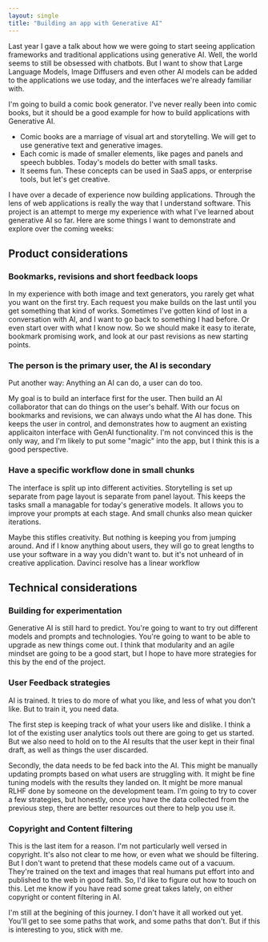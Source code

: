 ```yaml
---
layout: single
title: "Building an app with Generative AI"
---
```


Last year I gave a talk about how we were going to start seeing application frameworks and traditional applications using generative AI. Well, the world seems to still be obsessed with chatbots. But I want to show that Large Language Models, Image Diffusers and even other AI models can be added to the applications we use today, and the interfaces we're already familiar with.

I'm going to build a comic book generator. I've never really been into comic books, but it should be a good example for how to build applications with Generative AI. 

- Comic books are a marriage of visual art and storytelling. We will get to use generative text and generative images.
- Each comic is made of smaller elements, like pages and panels and speech bubbles. Today's models do better with small tasks.
- It seems fun. These concepts can be used in SaaS apps, or enterprise tools, but let's get creative.

I have over a decade of experience now building applications. Through the lens of web applications is really the way that I understand software. This project is an attempt to merge my experience with what I've learned about generative AI so far. Here are some things I want to demonstrate and explore over the coming weeks:

## Product considerations

### Bookmarks, revisions and short feedback loops
In my experience with both image and text generators, you rarely get what you want on the first try. Each request you make builds on the last until you get something that kind of works. Sometimes I've gotten kind of lost in a conversation with AI, and I want to go back to something I had before. Or even start over with what I know now. So we should make it easy to iterate, bookmark promising work, and look at our past revisions as new starting points.

### The person is the primary user, the AI is secondary

Put another way: Anything an AI can do, a user can do too.

My goal is to build an interface first for the user. Then build an AI collaborator that can do things on the user's behalf. With our focus on bookmarks and revisions, we can always undo what the AI has done. This keeps the user in control, and demonstrates how to augment an existing applicaiton interface with GenAI functionality. I'm not convinced this is the only way, and I'm likely to put some "magic" into the app, but I think this is a good perspective.

### Have a specific workflow done in small chunks
The interface is split up into different activities. Storytelling is set up separate from page layout is separate from panel layout. This keeps the tasks small a managable for today's generative models. It allows you to improve your prompts at each stage. And small chunks also mean quicker iterations. 

Maybe this stifles creativity. But nothing is keeping you from jumping around. And if I know anything about users, they will go to great lengths to use your software in a way you didn't want to. but it's not unheard of in creative application. Davinci resolve has a linear workflow

## Technical considerations

### Building for experimentation
Generative AI is still hard to predict. You're going to want to try out different models and prompts and technologies. You're going to want to be able to upgrade as new things come out. I think that modularity and an agile mindset are going to be a good start, but I hope to have more strategies for this by the end of the project.

### User Feedback strategies
AI is trained. It tries to do more of what you like, and less of what you don't like. But to train it, you need data.

The first step is keeping track of what your users like and dislike. I think a lot of the existing user analytics tools out there are going to get us started. But we also need to hold on to the AI results that the user kept in their final draft, as well as things the user discarded.

Secondly, the data needs to be fed back into the AI. This might be manually updating prompts based on what users are struggling with. It might be fine tuning models with the results they landed on. It might be more manual RLHF done by someone on the development team. I'm going to try to cover a few strategies, but honestly, once you have the data collected from the previous step, there are better resources out there to help you use it.

### Copyright and Content filtering
This is the last item for a reason. I'm not particularly well versed in copyright. It's also not clear to me how, or even what we should be filtering. But I don't want to pretend that these models came out of a vacuum. They're trained on the text and images that real humans put effort into and published to the web in good faith. So, I'd like to figure out how to touch on this. Let me know if you have read some great takes lately, on either copyright or content filtering in AI.

I'm still at the begining of this journey. I don't have it all worked out yet. You'll get to see some paths that work, and some paths that don't. But if this is interesting to you, stick with me.
